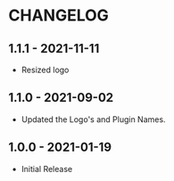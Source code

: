 # CHANGELOG

## 1.1.1 - 2021-11-11
* Resized logo

## 1.1.0 - 2021-09-02

* Updated the Logo's and Plugin Names.

## 1.0.0 - 2021-01-19

* Initial Release